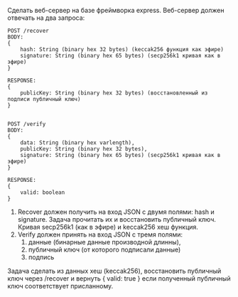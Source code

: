 Сделать веб-сервер на базе фреймворка express.
Веб-сервер должен отвечать на два запроса:

```
POST /recover
BODY:
{
	hash: String (binary hex 32 bytes) (keccak256 функция как эфире)
	signature: String (binary hex 65 bytes) (secp256k1 кривая как в эфире)
}

RESPONSE:
{
	publicKey: String (binary hex 32 bytes) (восстановленный из подписи публичный ключ)
}


POST /verify
BODY:
{
	data: String (binary hex varlength),
	publicKey: String (binary hex 32 bytes),
	signature: String (binary hex 65 bytes) (secp256k1 кривая как в эфире)
}

RESPONSE:
{
	valid: boolean
}
```


1) Recover должен получить на вход JSON с двумя полями: hash и signature. Задача прочитать их и восстановить публичный ключ. Кривая secp256k1 (как в эфире) и keccak256 хеш функция.
2) Verify должен принять на вход JSON с тремя полями:
    1) данные (бинарные данные производной длинны),
    2) публичный ключ (от которого подписали данные)
    3) подпись

Задача сделать из данных хеш (keccak256), восстановить публичный ключ через /recover и вернуть { valid: true } если полученный публичный ключ соответствует присланному.
